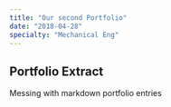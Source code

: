 ```yaml
---
title: "Our second Portfolio"
date: "2018-04-28"
specialty: "Mechanical Eng"
---
```


## Portfolio Extract

Messing with markdown portfolio entries